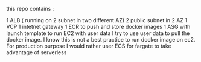 this repo contains : 

1 ALB ( running on 2 subnet in two different AZ)
2 public subnet in 2 AZ
1 VCP
1 intetnet gateway
1 ECR to push and store docker images
1 ASG with launch template to run EC2 with user data
I try to use user data to pull the docker image. I know this is not a best practice to run docker image on ec2. For production purpose I would rather user ECS for fargate to take advantage of serverless